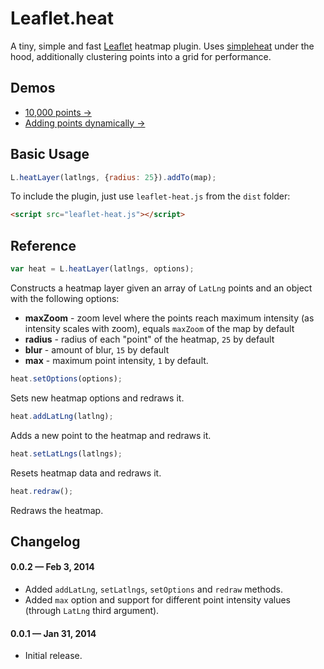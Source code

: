 Leaflet.heat
==========

A tiny, simple and fast [Leaflet](http://leafletjs.com) heatmap plugin.
Uses [simpleheat](https://github.com/mourner/simpleheat) under the hood,
additionally clustering points into a grid for performance.


## Demos

- [10,000 points &rarr;](http://leaflet.github.io/Leaflet.heat/demo)
- [Adding points dynamically &rarr;](http://leaflet.github.io/Leaflet.heat/demo/draw.html)


## Basic Usage

```js
L.heatLayer(latlngs, {radius: 25}).addTo(map);
```

To include the plugin, just use `leaflet-heat.js` from the `dist` folder:

```html
<script src="leaflet-heat.js"></script>
```


## Reference

```js
var heat = L.heatLayer(latlngs, options);
```

Constructs a heatmap layer given an array of `LatLng` points and an object with the following options:

- **maxZoom** - zoom level where the points reach maximum intensity (as intensity scales with zoom),
  equals `maxZoom` of the map by default
- **radius** - radius of each "point" of the heatmap, `25` by default
- **blur** - amount of blur, `15` by default
- **max** - maximum point intensity, `1` by default.

```js
heat.setOptions(options);
```

Sets new heatmap options and redraws it.

```js
heat.addLatLng(latlng);
```

Adds a new point to the heatmap and redraws it.

```js
heat.setLatLngs(latlngs);
```

Resets heatmap data and redraws it.

```js
heat.redraw();
```

Redraws the heatmap.


## Changelog

#### 0.0.2 &mdash; Feb 3, 2014

- Added `addLatLng`, `setLatlngs`, `setOptions` and `redraw` methods.
- Added `max` option and support for different point intensity values (through `LatLng` third argument).

#### 0.0.1 &mdash; Jan 31, 2014

- Initial release.

